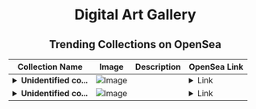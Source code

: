 <div align="center">

# Digital Art Gallery

## Trending Collections on OpenSea

| Collection Name                       | Image                                                                                     | Description                       | OpenSea Link                                                                                          |
|---------------------------------------|-------------------------------------------------------------------------------------------|-----------------------------------|--------------------------------------------------------------------------------------------------------|
| **<details><summary>Unidentified co...</summary>Unidentified contract 80f2ae7d-b4e1-45df-9daf-5e1392c21007</details>** | ![Image](https://i.seadn.io/s/raw/files/e9acf51ddce687ccf33c485e916aec1b.jpg?w=500&auto=format?w=200&auto=format) |  | <details><summary>Link</summary>[Unidentified contract 80f2ae7d-b4e1-45df-9daf-5e1392c21007](https://opensea.io/collection/unidentified-contract-80f2ae7d-b4e1-45df-9daf-5e13)</details> |
| **<details><summary>Unidentified co...</summary>Unidentified contract a35ce329-2467-44a4-9956-d61c78e8464e</details>** | ![Image](https://i.seadn.io/s/raw/files/a837708742ad8afcb35eb60ba787976d.jpg?w=500&auto=format?w=200&auto=format) |  | <details><summary>Link</summary>[Unidentified contract a35ce329-2467-44a4-9956-d61c78e8464e](https://opensea.io/collection/unidentified-contract-a35ce329-2467-44a4-9956-d61c)</details> |

</div>